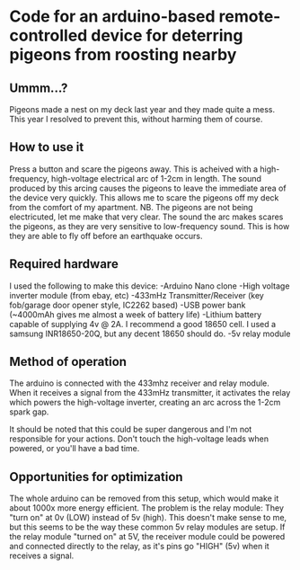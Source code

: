 # Code for an arduino-based remote-controlled device for deterring pigeons from roosting nearby

## Ummm...?

Pigeons made a nest on my deck last year and they made quite a mess. This year I resolved to prevent this, without harming them of course.

## How to use it

Press a button and scare the pigeons away. This is acheived with a high-frequency, high-voltage electrical arc of 1-2cm in length. The sound produced by this arcing causes the pigeons to leave the immediate area of the device very quickly. This allows me to scare the pigeons off my deck from the comfort of my apartment. NB. The pigeons are not being electricuted, let me make that very clear. The sound the arc makes scares the pigeons, as they are very sensitive to low-frequency sound. This is how they are able to fly off before an earthquake occurs.

## Required hardware

I used the following to make this device:
-Arduino Nano clone
-High voltage inverter module (from ebay, etc)
-433mHz Transmitter/Receiver (key fob/garage door opener style, IC2262 based)
-USB power bank (~4000mAh gives me almost a week of battery life)
-Lithium battery capable of supplying 4v @ 2A. I recommend a good 18650 cell. I used a samsung INR18650-20Q, but any decent 18650 should do.
-5v relay module

## Method of operation

The arduino is connected with the 433mhz receiver and relay module. When it receives a signal from the 433mHz transmitter, it activates the relay which powers the high-voltage inverter, creating an arc across the 1-2cm spark gap.

It should be noted that this could be super dangerous and I'm not responsible for your actions. Don't touch the high-voltage leads when powered, or you'll have a bad time.

## Opportunities for optimization

The whole arduino can be removed from this setup, which would make it about 1000x more energy efficient. The problem is the relay module: They "turn on" at 0v (LOW) instead of 5v (high). This doesn't make sense to me, but this seems to be the way these common 5v relay modules are setup. If the relay module "turned on" at 5V, the receiver module could be powered and connected directly to the relay, as it's pins go "HIGH" (5v) when it receives a signal.
